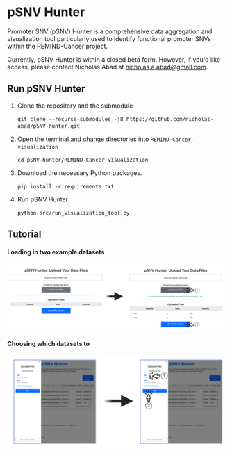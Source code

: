 # pSNV Hunter

Promoter SNV (pSNV) Hunter is a comprehensive data aggregation and visualization tool particularly used to identify functional promoter SNVs within the REMIND-Cancer project.

Currently, pSNV Hunter is within a closed beta form. However, if you'd like access, please contact Nicholas Abad at nicholas.a.abad@gmail.com.


## Run pSNV Hunter

1. Clone the repository and the submodule
   ```
   git clone --recurse-submodules -j8 https://github.com/nicholas-abad/pSNV-hunter.git
   ```
2. Open the terminal and change directories into `REMIND-Cancer-visualization `
   ```
   cd pSNV-hunter/REMIND-Cancer-visualization
   ```
3. Download the necessary Python packages.
   ```
   pip install -r requirements.txt
   ```
4. Run pSNV Hunter
   ```
   python src/run_visualization_tool.py
   ```

## Tutorial
#### Loading in two example datasets
![loading in the dataset](./assets/loading_in_data.png)
<br>
#### Choosing which datasets to 
![choosing dataset](./assets/choosing_dataset.png)
